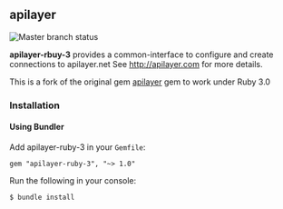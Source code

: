 ## apilayer

![Master branch status](https://github.com/tbrammar/apilayer-ruby3/actions/workflows/main.yml/badge.svg)

**apilayer-rbuy-3** provides a common-interface to configure and create connections
to apilayer.net See http://apilayer.com for more details.

This is a fork of the original gem [apilayer](https://github.com/actfong/apilayer) gem to work under Ruby 3.0

### Installation

#### Using Bundler

Add apilayer-ruby-3 in your `Gemfile`:

    gem "apilayer-ruby-3", "~> 1.0"

Run the following in your console:

    $ bundle install